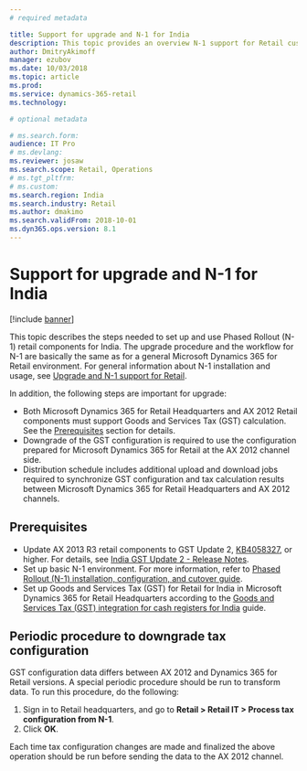 ```yaml
---
# required metadata

title: Support for upgrade and N-1 for India
description: This topic provides an overview N-1 support for Retail customers in India.
author: DmitryAkimoff 
manager: ezubov
ms.date: 10/03/2018
ms.topic: article
ms.prod: 
ms.service: dynamics-365-retail
ms.technology: 

# optional metadata

# ms.search.form: 
audience: IT Pro
# ms.devlang: 
ms.reviewer: josaw
ms.search.scope: Retail, Operations
# ms.tgt_pltfrm: 
# ms.custom: 
ms.search.region: India
ms.search.industry: Retail
ms.author: dmakimo
ms.search.validFrom: 2018-10-01
ms.dyn365.ops.version: 8.1
---
```


# Support for upgrade and N-1 for India

[!include [banner](../includes/banner.md)]

This topic describes the steps needed to set up and use Phased Rollout (N-1) retail components for India. The upgrade procedure and the workflow for N-1 are basically the same as for a general Microsoft Dynamics 365 for Retail environment. For general information about N-1 installation and usage, see [Upgrade and N-1 support for Retail](../dev-itpro/overview-upgrade-n-minus1.md). 

In addition, the following steps are important for upgrade:

- Both Microsoft Dynamics 365 for Retail Headquarters and AX 2012 Retail components must support Goods and Services Tax (GST) calculation. See the [Prerequisites](#prerequisites) section for details.
- Downgrade of the GST configuration is required to use the configuration prepared for Microsoft Dynamics 365 for Retail at the AX 2012 channel side.
- Distribution schedule includes additional upload and download jobs required to synchronize GST configuration and tax calculation results between Microsoft Dynamics 365 for Retail Headquarters and AX 2012 channels.


## Prerequisites

- Update AX 2013 R3 retail components to GST Update 2, [KB4058327](https://fix.lcs.dynamics.com/Issue/Details?kb=4058327&bugId=3898178&qc=acbe1a0b3f5d9240d56a94a633fa69fbfe4be0cf98587fd05a7807e082210a12), or higher. For details, see [India GST Update 2 - Release Notes](https://mbs.microsoft.com/Files/customer/AX/Downloads/Taxupdates/Release-Note-India-GST-Update-2.pdf).
- Set up basic N-1 environment. For more information, refer to [Phased Rollout (N-1) installation, configuration, and cutover guide](../dev-itpro/n-1-installation-configuration.md).
- Set up Goods and Services Tax (GST) for Retail for India in Microsoft Dynamics 365 for Retail Headquarters according to the [Goods and Services Tax (GST) integration for cash registers for India](./apac-ind-cash-registers.md) guide.

## Periodic procedure to downgrade tax configuration

GST configuration data differs between AX 2012 and Dynamics 365 for Retail versions. A special periodic procedure should be run to transform data. To run this procedure, do the following: 

1. Sign in to Retail headquarters, and go to **Retail > Retail IT > Process tax configuration from N-1**.
2. Click **OK**.

Each time tax configuration changes are made and finalized the above operation should be run before sending the data to the AX 2012 channel.
